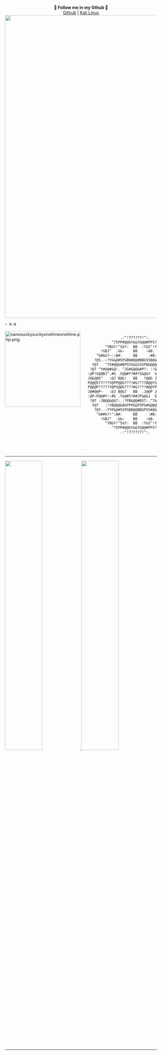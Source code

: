 <p align="center">
  <b>🎨 Follow me in my Gthub 🎨</b><br>  
  <a href="https://github.com/CommanderM-7">Github</a> |
  <a href="https://www.kali.org/tools/">Kali Linux</a> 
  <img src="https://cdn.discordapp.com/attachments/975036883958636557/975080429197590618/tumblr_00fca58e088e62fee1268fba5e7196d0_ab2ffa4a_500.webp" width="1000">
  </p>

```bash
> H.N
```

<img src="https://camo.githubusercontent.com/5256f260dc380bcb09bf91ba68ddcbd1e7356068e60eecfbad78133ad67a7ff5/68747470733a2f2f737465616d75736572696d616765732d612e616b616d616968642e6e65742f7567632f3933393436353037323037393333373639392f413434413244323442423938373236374632364335363434304635314130423436383438313232322f" align="left" alt="nanosuckysuckyonetimeonetime.php.png" width="250" height="250">

```diff
                                                  
                  .:^!7????7!^:.                  
              ^75PP#@@GY&&YG@@#PP57^              
           ^YBGY!^5&Y:  BB  :Y&5^!YGBY^           
         !GBJ^  .G&~    BB    ~&B.  ^JBG!         
       ^G#&G?~::B#:     BB     :#B::~?G&#G^       
      ?@5..~?YG&@#5PGBB#@@#BBG55B@&PY?~..Y@?      
     Y@7   ^75#@@&#BP555&&555PB&@@@B5!:   7@Y     
    ?@7 ^Y#@@#&@!. ^JG#&@@&#P?: :!&@&@@BJ: !@?    
   :@P!G@@BJ^.#G .5@@#Y7##?5&@&Y  G&:~Y#@@P~5@:   
   J@&@@5^   :@J B@&!   BB   ?@@G J@:   ~P@@#@J   
   P@@@577???Y@PP@@G7???#&???7B@@Y5@Y???7?P@@@P   
   P@@@P?????Y@P5@@G7???#&????#@@YP@5???7?G@@@P   
   J@#@@P~   :@J B@&7   BB  .J@@P J@:   !G@@B@J   
   :@P~P@@#Y~:#G .Y&@#5?##JP&@&J  G&:!5&@&5^5@:   
    ?@7 :JB@@&@&7:.:?PB&@@#B57:.^7&@&@@G?: !@?    
     Y@7   :!YB@@@&BGPPP&&P5PG#&@@@GY!.   7@Y     
      ?@Y..~7YP&@#55PGBB@@BBGP55#@&PY?~..Y@J      
       ^G##G?!^:B#:     BB     :#B:^!?G##B^       
         !GBJ^  .G&~    BB    ~&B.  :JBG!         
           ^YBGY!^5&Y:  BB  :Y&5^!YGBY^           
              ^?5PP#@@GY&&YG@@#PP5?^              
                  .:^!7????7!^:.                  



-
```
<hr>

<p align="left">
  <a href="https://CommanderM-7.github.io">
  <img width="49.5%" src="https://github-readme-stats.vercel.app/api?username=Commander-M&show_icons=true&theme=gruvbox&hide_border=true" />
    <img width="49.5%" src="https://github-readme-streak-stats.herokuapp.com/?user=Commander-M&theme=gruvbox&hide_border=true" />
  </a>
</p>

<hr>
